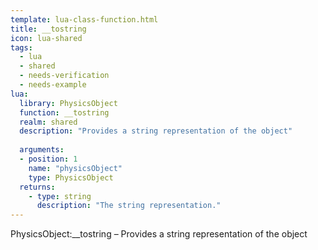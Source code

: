 ```yaml
---
template: lua-class-function.html
title: __tostring
icon: lua-shared
tags:
  - lua
  - shared
  - needs-verification
  - needs-example
lua:
  library: PhysicsObject
  function: __tostring
  realm: shared
  description: "Provides a string representation of the object"
  
  arguments:
  - position: 1
    name: "physicsObject"
    type: PhysicsObject
  returns:
    - type: string
      description: "The string representation."
---
```


<div class="lua__search__keywords">
PhysicsObject:__tostring &#x2013; Provides a string representation of the object
</div>
